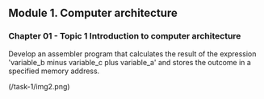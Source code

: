 ## Module 1. Computer architecture
### Chapter 01 - Topic 1 Introduction to computer architecture
Develop an assembler program that calculates the result of the expression 'variable_b minus variable_c plus variable_a' and stores the outcome in a specified memory address.

(/task-1/img2.png)

